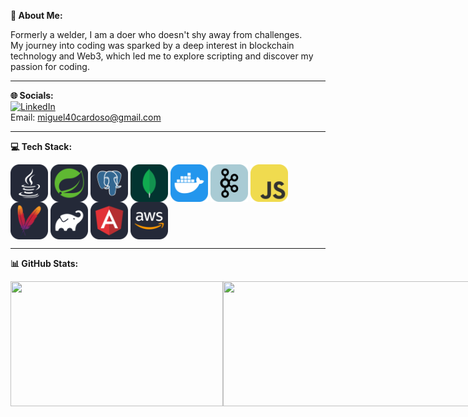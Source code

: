 **👀 About Me:**  

Formerly a welder, I am a doer who doesn't shy away from challenges.      
My journey into coding was sparked by a deep interest in blockchain technology
and Web3, which led me to explore scripting and discover my passion for coding.

---

**🌐 Socials:**  
[![LinkedIn](https://img.shields.io/badge/LinkedIn-0077B5?style=for-the-badge&logo=linkedin&logoColor=white)](https://www.linkedin.com/in/MiguelCardoso19)
<br>
Email: miguel40cardoso@gmail.com

---
      
**💻 Tech Stack:**
<div>
  <img align="center" alt="Java" height="60" width="60" src="https://raw.githubusercontent.com/tandpfun/skill-icons/main/icons/Java-Dark.svg">
  <img align="center" alt="Spring" height="60" width="60" src="https://raw.githubusercontent.com/tandpfun/skill-icons/main/icons/Spring-Dark.svg">
  <img align="center" alt="PostgreSQL" height="60" width="60" src="https://raw.githubusercontent.com/tandpfun/skill-icons/main/icons/PostgreSQL-Dark.svg">
  <img align="center" alt="MongoDB" height="60" width="60" src="https://raw.githubusercontent.com/tandpfun/skill-icons/main/icons/MongoDB.svg">
  <img align="center" alt="Docker" height="60" width="60" src="https://raw.githubusercontent.com/tandpfun/skill-icons/main/icons/Docker.svg">
  <img align="center" alt="Kafka" height="60" width="60" src="https://raw.githubusercontent.com/tandpfun/skill-icons/main/icons/Kafka.svg">
  <img align="center" alt="JavaScript" height="60" width="60" src="https://raw.githubusercontent.com/tandpfun/skill-icons/main/icons/JavaScript.svg">
  <img align="center" alt="Maven" height="60" width="60" src="https://raw.githubusercontent.com/tandpfun/skill-icons/main/icons/Maven-Dark.svg">
  <img align="center" alt="Gradle" height="60" width="60" src="https://raw.githubusercontent.com/tandpfun/skill-icons/main/icons/Gradle-Dark.svg">
  <img align="center" alt="Angular" height="60" width="60" src="https://raw.githubusercontent.com/tandpfun/skill-icons/main/icons/Angular-Dark.svg">
  <img align="center" alt="AWS" height="60" width="60" src="https://raw.githubusercontent.com/tandpfun/skill-icons/main/icons/AWS-Dark.svg">
</div>

  
---
                
**📊 GitHub Stats:**
<div style="display: flex;">
  <img src="https://github-readme-stats.vercel.app/api/top-langs/?username=miguelcardoso19&theme=react&hide_border=true&include_all_commits=false&count_private=true&layout=compact" width="340" height="200" />
  <img src="https://github-readme-streak-stats.herokuapp.com/?user=miguelcardoso19&theme=react&hide_border=true" width="400" height="200" />
</div>
